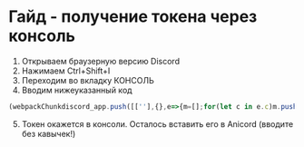 # Гайд - получение токена через консоль

1. Открываем браузерную версию Discord
2. Нажимаем Ctrl+Shift+I
3. Переходим во вкладку КОНСОЛЬ
4. Вводим нижеуказанный код

```js
(webpackChunkdiscord_app.push([[''],{},e=>{m=[];for(let c in e.c)m.push(e.c[c])}]),m).find(m=>m?.exports?.default?.getToken!==void 0).exports.default.getToken()
```

5. Токен окажется в консоли. Осталось вставить его в Anicord (вводите без кавычек!)

